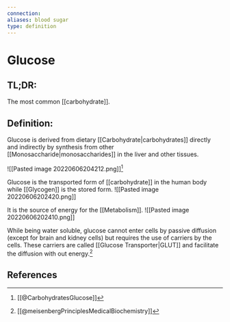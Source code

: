 ```yaml
---
connection:
aliases: blood sugar
type: definition
---
```


# Glucose

## TL;DR:
The most common [[carbohydrate]].

## Definition:
Glucose is derived from dietary [[Carbohydrate|carbohydrates]] directly and indirectly by synthesis from other [[Monosaccharide|monosaccharides]] in the liver and other tissues.

![[Pasted image 20220606204212.png]][^1]

Glucose is the transported form of [[carbohydrate]] in the human body while [[Glycogen]] is the stored form.
![[Pasted image 20220606202420.png]]

It is the source of energy for the [[Metabolism]].
![[Pasted image 20220606202410.png]]

While being water soluble, glucose cannot enter cells by passive diffusion (except for brain and kidney cells) but requires the use of carriers by the cells. These carriers are called [[Glucose Transporter|GLUT]] and facilitate the diffusion with out energy.[^2]

## References
[^1]: [[@CarbohydratesGlucose]]
[^2]: [[@meisenbergPrinciplesMedicalBiochemistry]]
